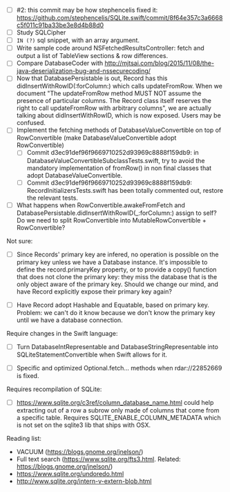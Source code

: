 - [ ] #2: this commit may be how stephencelis fixed it: https://github.com/stephencelis/SQLite.swift/commit/8f64e357c3a6668c5f011c91ba33be3e8d4b88d0
- [ ] Study SQLCipher
- [ ] `IN (?)` sql snippet, with an array argument.
- [ ] Write sample code around NSFetchedResultsController: fetch and output a list of TableView sections & row differences.
- [ ] Compare DatabaseCoder with http://mjtsai.com/blog/2015/11/08/the-java-deserialization-bug-and-nssecurecoding/
- [ ] Now that DatabasePersistable is out, Record has this didInsertWithRowID(:forColumn:) which calls updateFromRow. When we document "The updateFromRow method MUST NOT assume the presence of particular columns. The Record class itself reserves the right to call updateFromRow with arbitrary columns", we are actually talking about didInsertWithRowID, which is now exposed. Users may be confused.
- [ ] Implement the fetching methods of DatabaseValueConvertible on top of RowConvertible (make DatabaseValueConvertible adopt RowConvertible)
    - [ ] Commit d3ec91def96f9669710252d93969c8888f159db9: in DatabaseValueConvertibleSubclassTests.swift, try to avoid the mandatory implementation of fromRow() in non final classes that adopt DatabaseValueConvertible.
    - [ ] Commit d3ec91def96f9669710252d93969c8888f159db9: RecordInitializersTests.swift has been totally commented out, restore the relevant tests.
- [ ] What happens when RowConvertible.awakeFromFetch and DatabasePersistable.didInsertWithRowID(_:forColumn:) assign to self? Do we need to split RowConvertible into MutableRowConvertible + RowConvertible?

Not sure:

- [ ] Since Records' primary key are infered, no operation is possible on the primary key unless we have a Database instance. It's impossible to define the record.primaryKey property, or to provide a copy() function that does not clone the primary key: they miss the database that is the only object aware of the primary key. Should we change our mind, and have Record explicitly expose their primary key again?
- [ ] Have Record adopt Hashable and Equatable, based on primary key. Problem: we can't do it know because we don't know the primary key until we have a database connection.


Require changes in the Swift language:

- [ ] Turn DatabaseIntRepresentable and DatabaseStringRepresentable into SQLiteStatementConvertible when Swift allows for it.
- [ ] Specific and optimized Optional<SQLiteStatementConvertible>.fetch... methods when rdar://22852669 is fixed.


Requires recompilation of SQLite:

- [ ] https://www.sqlite.org/c3ref/column_database_name.html could help extracting out of a row a subrow only made of columns that come from a specific table. Requires SQLITE_ENABLE_COLUMN_METADATA which is not set on the sqlite3 lib that ships with OSX.



Reading list:

- VACUUM (https://blogs.gnome.org/jnelson/)
- Full text search (https://www.sqlite.org/fts3.html. Related: https://blogs.gnome.org/jnelson/)
- https://www.sqlite.org/undoredo.html
- http://www.sqlite.org/intern-v-extern-blob.html
